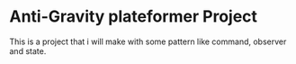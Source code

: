 # Anti-Gravity plateformer Project
This is a project that i will make with some pattern like command, observer and state.

